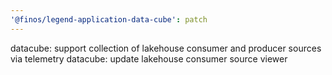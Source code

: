 ```yaml
---
'@finos/legend-application-data-cube': patch
---
```


datacube: support collection of lakehouse consumer and producer sources via telemetry
datacube: update lakehouse consumer source viewer
